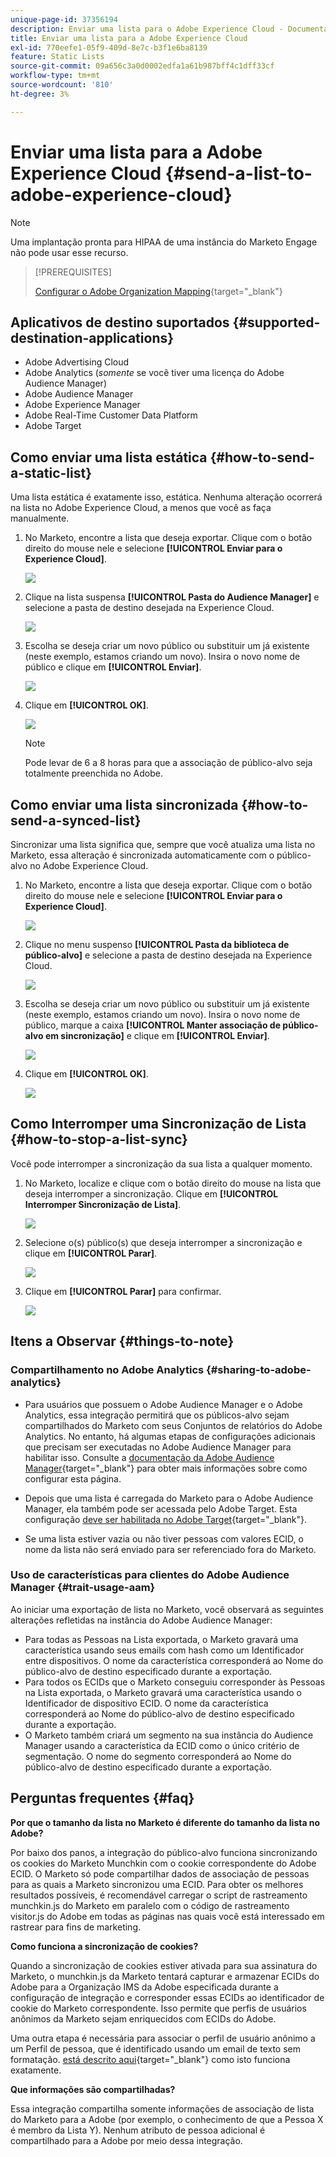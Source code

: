 ```yaml
---
unique-page-id: 37356194
description: Enviar uma lista para o Adobe Experience Cloud - Documentação do Marketo - Documentação do produto
title: Enviar uma lista para a Adobe Experience Cloud
exl-id: 770eefe1-05f9-409d-8e7c-b3f1e6ba8139
feature: Static Lists
source-git-commit: 09a656c3a0d0002edfa1a61b987bff4c1dff33cf
workflow-type: tm+mt
source-wordcount: '810'
ht-degree: 3%

---
```


# Enviar uma lista para a Adobe Experience Cloud {#send-a-list-to-adobe-experience-cloud}

>[!NOTE]
>
>Uma implantação pronta para HIPAA de uma instância do Marketo Engage não pode usar esse recurso.

>[!PREREQUISITES]
>
>[Configurar o Adobe Organization Mapping](/help/marketo/product-docs/adobe-experience-cloud-integrations/set-up-adobe-organization-mapping.md){target="_blank"}

## Aplicativos de destino suportados {#supported-destination-applications}

* Adobe Advertising Cloud
* Adobe Analytics (_somente_ se você tiver uma licença do Adobe Audience Manager)
* Adobe Audience Manager
* Adobe Experience Manager
* Adobe Real-Time Customer Data Platform
* Adobe Target

## Como enviar uma lista estática {#how-to-send-a-static-list}

Uma lista estática é exatamente isso, estática. Nenhuma alteração ocorrerá na lista no Adobe Experience Cloud, a menos que você as faça manualmente.

1. No Marketo, encontre a lista que deseja exportar. Clique com o botão direito do mouse nele e selecione **[!UICONTROL Enviar para o Experience Cloud]**.

   ![](assets/send-a-list-to-adobe-experience-cloud-1.png)

1. Clique na lista suspensa **[!UICONTROL Pasta do Audience Manager]** e selecione a pasta de destino desejada na Experience Cloud.

   ![](assets/send-a-list-to-adobe-experience-cloud-2.png)

1. Escolha se deseja criar um novo público ou substituir um já existente (neste exemplo, estamos criando um novo). Insira o novo nome de público e clique em **[!UICONTROL Enviar]**.

   ![](assets/send-a-list-to-adobe-experience-cloud-3.png)

1. Clique em **[!UICONTROL OK]**.

   ![](assets/send-a-list-to-adobe-experience-cloud-4.png)

   >[!NOTE]
   >
   >Pode levar de 6 a 8 horas para que a associação de público-alvo seja totalmente preenchida no Adobe.

## Como enviar uma lista sincronizada {#how-to-send-a-synced-list}

Sincronizar uma lista significa que, sempre que você atualiza uma lista no Marketo, essa alteração é sincronizada automaticamente com o público-alvo no Adobe Experience Cloud.

1. No Marketo, encontre a lista que deseja exportar. Clique com o botão direito do mouse nele e selecione **[!UICONTROL Enviar para o Experience Cloud]**.

   ![](assets/send-a-list-to-adobe-experience-cloud-5.png)

1. Clique no menu suspenso **[!UICONTROL Pasta da biblioteca de público-alvo]** e selecione a pasta de destino desejada na Experience Cloud.

   ![](assets/send-a-list-to-adobe-experience-cloud-6.png)

1. Escolha se deseja criar um novo público ou substituir um já existente (neste exemplo, estamos criando um novo). Insira o novo nome de público, marque a caixa **[!UICONTROL Manter associação de público-alvo em sincronização]** e clique em **[!UICONTROL Enviar]**.

   ![](assets/send-a-list-to-adobe-experience-cloud-7.png)

1. Clique em **[!UICONTROL OK]**.

   ![](assets/send-a-list-to-adobe-experience-cloud-8.png)

## Como Interromper uma Sincronização de Lista {#how-to-stop-a-list-sync}

Você pode interromper a sincronização da sua lista a qualquer momento.

1. No Marketo, localize e clique com o botão direito do mouse na lista que deseja interromper a sincronização. Clique em **[!UICONTROL Interromper Sincronização de Lista]**.

   ![](assets/send-a-list-to-adobe-experience-cloud-9.png)

1. Selecione o(s) público(s) que deseja interromper a sincronização e clique em **[!UICONTROL Parar]**.

   ![](assets/send-a-list-to-adobe-experience-cloud-10.png)

1. Clique em **[!UICONTROL Parar]** para confirmar.

   ![](assets/send-a-list-to-adobe-experience-cloud-11.png)

## Itens a Observar {#things-to-note}

### Compartilhamento no Adobe Analytics {#sharing-to-adobe-analytics}

* Para usuários que possuem o Adobe Audience Manager e o Adobe Analytics, essa integração permitirá que os públicos-alvo sejam compartilhados do Marketo com seus Conjuntos de relatórios do Adobe Analytics. No entanto, há algumas etapas de configurações adicionais que precisam ser executadas no Adobe Audience Manager para habilitar isso. Consulte a [documentação da Adobe Audience Manager](https://experienceleague.adobe.com/docs/analytics/integration/audience-analytics/mc-audiences-aam.html?lang=pt-BR){target="_blank"} para obter mais informações sobre como configurar esta página.

* Depois que uma lista é carregada do Marketo para o Adobe Audience Manager, ela também pode ser acessada pelo Adobe Target. Esta configuração [deve ser habilitada no Adobe Target](https://experienceleague.adobe.com/pt-br/docs/target/using/integrate/audience-manager-target-integration){target="_blank"}.

* Se uma lista estiver vazia ou não tiver pessoas com valores ECID, o nome da lista não será enviado para ser referenciado fora do Marketo.

### Uso de características para clientes do Adobe Audience Manager {#trait-usage-aam}

Ao iniciar uma exportação de lista no Marketo, você observará as seguintes alterações refletidas na instância do Adobe Audience Manager:

* Para todas as Pessoas na Lista exportada, o Marketo gravará uma característica usando seus emails com hash como um Identificador entre dispositivos. O nome da característica corresponderá ao Nome do público-alvo de destino especificado durante a exportação.
* Para todos os ECIDs que o Marketo conseguiu corresponder às Pessoas na Lista exportada, o Marketo gravará uma característica usando o Identificador de dispositivo ECID. O nome da característica corresponderá ao Nome do público-alvo de destino especificado durante a exportação.
* O Marketo também criará um segmento na sua instância do Audience Manager usando a característica da ECID como o único critério de segmentação. O nome do segmento corresponderá ao Nome do público-alvo de destino especificado durante a exportação.

## Perguntas frequentes {#faq}

**Por que o tamanho da lista no Marketo é diferente do tamanho da lista no Adobe?**

Por baixo dos panos, a integração do público-alvo funciona sincronizando os cookies do Marketo Munchkin com o cookie correspondente do Adobe ECID. O Marketo só pode compartilhar dados de associação de pessoas para as quais a Marketo sincronizou uma ECID. Para obter os melhores resultados possíveis, é recomendável carregar o script de rastreamento munchkin.js do Marketo em paralelo com o código de rastreamento visitor.js do Adobe em todas as páginas nas quais você está interessado em rastrear para fins de marketing.

**Como funciona a sincronização de cookies?**

Quando a sincronização de cookies estiver ativada para sua assinatura do Marketo, o munchkin.js da Marketo tentará capturar e armazenar ECIDs do Adobe para a Organização IMS da Adobe especificada durante a configuração de integração e corresponder essas ECIDs ao identificador de cookie do Marketo correspondente. Isso permite que perfis de usuários anônimos da Marketo sejam enriquecidos com ECIDs do Adobe.

Uma outra etapa é necessária para associar o perfil de usuário anônimo a um Perfil de pessoa, que é identificado usando um email de texto sem formatação. [está descrito aqui](/help/marketo/product-docs/reporting/basic-reporting/report-activity/tracking-anonymous-activity-and-people.md){target="_blank"} como isto funciona exatamente.

**Que informações são compartilhadas?**

Essa integração compartilha somente informações de associação de lista do Marketo para a Adobe (por exemplo, o conhecimento de que a Pessoa X é membro da Lista Y). Nenhum atributo de pessoa adicional é compartilhado para a Adobe por meio dessa integração.
